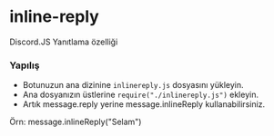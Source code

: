 # inline-reply
Discord.JS Yanıtlama özelliği


### Yapılış

- Botunuzun ana dizinine `inlinereply.js` dosyasını yükleyin.
- Ana dosyanızın üstlerine `require("./inlinereply.js")` ekleyin.
- Artık message.reply yerine message.inlineReply kullanabilirsiniz.


Örn: message.inlineReply("Selam")
